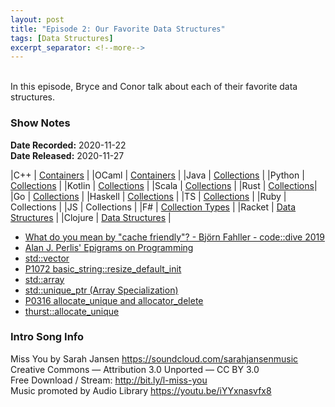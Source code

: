 ```yaml
---
layout: post
title: "Episode 2: Our Favorite Data Structures"
tags: [Data Structures]
excerpt_separator: <!--more-->
---
```


<br>In this episode, Bryce and Conor talk about each of their favorite data structures.

<!--more-->

### Show Notes

**Date Recorded:** 2020-11-22 <br>
**Date Released:** 2020-11-27

|C++     | [Containers](https://en.cppreference.com/w/cpp/container) |
|OCaml   | [Containers](https://ocaml.org/learn/tutorials/comparison_of_standard_containers.html) |
|Java    | [Collections](https://docs.oracle.com/javase/8/docs/api/?java/util/Collections.html) |
|Python  | [Collections](https://docs.python.org/3/library/collections.html) |
|Kotlin  | [Collections](https://kotlinlang.org/api/latest/jvm/stdlib/kotlin.collections/index.html) |
|Scala   | [Collections](https://www.scala-lang.org/api/current/scala/collection/index.html) |
|Rust    | [Collections](https://doc.rust-lang.org/std/collections/index.html)|
|Go      | [Collections](https://godoc.org/github.com/golang-collections/collections) |
|Haskell | [Collections](http://hackage.haskell.org/package/collections-api-1.0.0.0/docs/Data-Collections.html) |
|TS      | [Collections](https://www.npmjs.com/package/typescript-collections) |
|Ruby    | Collections |
|JS      | Collections |
|F#      | [Collection Types](https://docs.microsoft.com/en-us/dotnet/fsharp/language-reference/fsharp-collection-types) |
|Racket  | [Data Structures](https://docs.racket-lang.org/data/index.html) |
|Clojure | [Data Structures](https://clojure.org/reference/data_structures) |

* [What do you mean by "cache friendly"? - Björn Fahller - code::dive 2019](https://youtu.be/Fzbotzi1gYs)
* [Alan J. Perlis' Epigrams on Programming](https://web.archive.org/web/19990117034445/http://www-pu.informatik.uni-tuebingen.de/users/klaeren/epigrams.html)
* [std::vector](https://en.cppreference.com/w/cpp/container/vector)
* [P1072 basic_string::resize_default_init](http://www.open-std.org/jtc1/sc22/wg21/docs/papers/2019/p1072r5.html)
* [std::array](https://en.cppreference.com/w/cpp/container/array)
* [std::unique_ptr (Array Specialization)](https://en.cppreference.com/w/cpp/memory/unique_ptr)
* [P0316 allocate_unique and allocator_delete](http://www.open-std.org/jtc1/sc22/wg21/docs/papers/2017/p0316r0.html)
* [thurst::allocate_unique](https://thrust.github.io/doc/allocate__unique_8h_source.html)

### Intro Song Info

Miss You by Sarah Jansen https://soundcloud.com/sarahjansenmusic<br>
Creative Commons — Attribution 3.0 Unported — CC BY 3.0<br>
Free Download / Stream: http://bit.ly/l-miss-you<br>
Music promoted by Audio Library https://youtu.be/iYYxnasvfx8<br>
